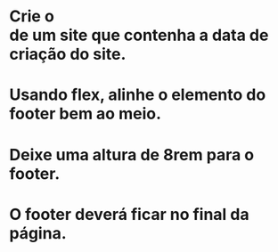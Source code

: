 # Crie o <footer> de um site que contenha a data de criação do site.
# Usando flex, alinhe o elemento do footer bem ao meio.
# Deixe uma altura de 8rem para o footer.
# O footer deverá ficar no final da página.

